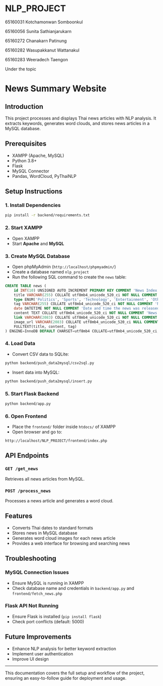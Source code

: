 # NLP_PROJECT

65160031 Kotchamonwan Somboonkul

65160056 Sunita Sathianjarukarn

65160272 Chanakarn Patinung

65160282 Wasupakkanut Wattanakul
 
65160283 Weeradech Taengon

Under the topic 
# News Summary Website

## Introduction
This project processes and displays Thai news articles with NLP analysis. It extracts keywords, generates word clouds, and stores news articles in a MySQL database.

## Prerequisites
- XAMPP (Apache, MySQL)
- Python 3.8+
- Flask
- MySQL Connector
- Pandas, WordCloud, PyThaiNLP

## Setup Instructions

### 1. Install Dependencies
```bash
pip install -r backend/requirements.txt
```

### 2. Start XAMPP
- Open XAMPP
- Start **Apache** and **MySQL**

### 3. Create MySQL Database
- Open phpMyAdmin (`http://localhost/phpmyadmin/`)
- Create a database named `nlp_project`
- Run the following SQL command to create the `news` table:
```sql
CREATE TABLE news (
    id INT(10) UNSIGNED AUTO_INCREMENT PRIMARY KEY COMMENT 'News Index',
    title VARCHAR(255) COLLATE utf8mb4_unicode_520_ci NOT NULL COMMENT 'News Name',
    type ENUM('Politics', 'Sports', 'Technology', 'Entertainment', 'Other') NOT NULL COMMENT 'News Type',
    tag VARCHAR(255) COLLATE utf8mb4_unicode_520_ci NOT NULL COMMENT 'News Tags',
    date DATETIME NOT NULL COMMENT 'Date and time the news was released',
    content TEXT COLLATE utf8mb4_unicode_520_ci NOT NULL COMMENT 'News Content',
    link VARCHAR(2083) COLLATE utf8mb4_unicode_520_ci NOT NULL COMMENT 'Link to Original',
    image_url VARCHAR(2083) COLLATE utf8mb4_unicode_520_ci NULL COMMENT 'URL of Word Cloud Image',
    FULLTEXT(title, content, tag)
) ENGINE=InnoDB DEFAULT CHARSET=utf8mb4 COLLATE=utf8mb4_unicode_520_ci;
```

### 4. Load Data
- Convert CSV data to SQLite:
```bash
python backend/push_data2mysql/csv2sql.py
```
- Insert data into MySQL:
```bash
python backend/push_data2mysql/insert.py
```

### 5. Start Flask Backend
```bash
python backend/app.py
```

### 6. Open Frontend
- Place the `frontend/` folder inside `htdocs/` of XAMPP
- Open browser and go to:
```
http://localhost/NLP_PROJECT/frontend/index.php
```

## API Endpoints

### `GET /get_news`
Retrieves all news articles from MySQL.

### `POST /process_news`
Processes a news article and generates a word cloud.

## Features
- Converts Thai dates to standard formats
- Stores news in MySQL database
- Generates word cloud images for each news article
- Provides a web interface for browsing and searching news

## Troubleshooting
### MySQL Connection Issues
- Ensure MySQL is running in XAMPP
- Check database name and credentials in `backend/app.py` and `frontend/fetch_news.php`

### Flask API Not Running
- Ensure Flask is installed (`pip install flask`)
- Check port conflicts (default: 5000)

## Future Improvements
- Enhance NLP analysis for better keyword extraction
- Implement user authentication
- Improve UI design

---
This documentation covers the full setup and workflow of the project, ensuring an easy-to-follow guide for deployment and usage.

